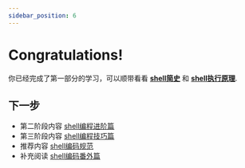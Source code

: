 ```yaml
---
sidebar_position: 6
---
```


# Congratulations!

你已经完成了第一部分的学习，可以顺带看看 **[shell简史](../shell-extras/shell-history.md)** 和 **[shell执行原理](../shell-extras/shell-exec-flow.md)**.


## 下一步

- 第二阶段内容 [shell编程进阶篇](https://xxx/shell-next)
- 第三阶段内容 [shell编程技巧篇](https://xxx/shell-next-2)
- 推荐内容 [shell编码规范](https://xxx/shell-standards)
- 补充阅读 [shell编码番外篇](../shell-extras/01-index.md)

